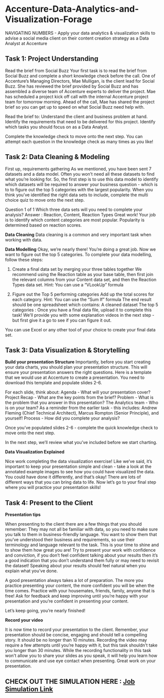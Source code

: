 # Accenture-Data-Analytics-and-Visualization-Forage
NAVIGATING NUMBERS - Apply your data analytics &amp; visualization skills to advise a social media client on their content creation strategy as a Data Analyst at Accenture

## Task 1: Project Understanding

Read the brief from Social Buzz
Your first task is to read the brief from Social Buzz and complete a short knowledge check before the call. 
One of Accenture’s Managing Directors, Mae Mulligan, is the client lead for Social Buzz.
She has reviewed the brief provided by Social Buzz and has assembled a diverse team of Accenture experts to deliver the project.
Mae has scheduled a project kick off call with the internal Accenture project team for tomorrow morning.
Ahead of the call, Mae has shared the project brief so you can get up to speed on what Social Buzz need help with.

Read the brief to:
Understand the client and business problem at hand.
Identify the requirements that need to be delivered for this project.
Identify which tasks you should focus on as a Data Analyst.

Complete the knowledge check to move onto the next step. You can attempt each question in the knowledge check as many times as you like!

## Task 2: Data Cleaning & Modeling

First up, requirements gathering
As we mentioned, you have been sent 7 datasets and a data model.
Often you won’t need all these datasets to find what you’re looking for.
So, the first step is to use this data model to identify which datasets will be required to answer your business question - which is to to figure out the top 5 categories with the largest popularity.
When you think you’ve identified the right data sets to include, complete the multi choice quiz to move onto the next step.

Question 1 of 1
Which three data sets will you need to complete your analysis?
Answer : Reaction, Content, Reaction Types
Great work! Your job is to identify which content categories are most popular. Popularity is determined based on reaction scores.

**Data Cleaning**
Data cleaning is a common and very important task when working with data.

**Data Modelling**
Okay, we’re nearly there! You’re doing a great job. 
Now we want to figure out the top 5 categories. To complete your data modelling, follow these steps:

1. Create a final data set by merging your three tables together
We recommend using the Reaction table as your base table, then first join the relevant columns from your Content data set, and then the Reaction Types data set.
Hint: You can use a “VLookUp” formula
 
2. Figure out the Top 5 performing categories
Add up the total scores for each category.
Hint: You can use the “Sum If” formula
The end result should be one spreadsheet which contains:
A cleaned dataset
The top 5 categories : Once you have a final data file, upload it to complete this task! We'll provide you with some explanation videos in the next step - but first give it a go to see if you can figure it out. 

You can use Excel or any other tool of your choice to create your final data set.

## Task 3: Data Visualization & Storytelling

**Build your presentation Structure**
Importantly, before you start creating your data charts, you should plan your presentation structure. This will ensure your presentation answers the right questions.
Here is a template that we would use at Accenture to create a presentation. You need to download this template and populate slides 2-6.

For each slide, think about: 
  Agenda - What will your presentation cover?
  Project Recap - What are the key points from the brief?
  Problem - What is the problem that you answer in this presentation?
  The Analytics team - Who is on your team?
  As a reminder from the earlier task - this includes: Andrew Fleming (Chief Technical Architect), Marcus Rompton (Senior Principle), and yourself!
  Process - How did you complete your analysis?

Once you’ve populated slides 2-6 - complete the quick knowledge check to move onto the next step.

In the next step, we’ll review what you’ve included before we start charting.

**Data Visualization Explained**

Nice work completing the data visualization exercise!
Like we’ve said, it’s important to keep your presentation simple and clean - take a look at the annotated example images to see how you could have visualized the data. 
You could have done it differently, and that’s okay! There are lots of different ways that you can bring data to life.
Now let’s go to your final step where you will practice your presentation skills!

## Task 4: Present to the Client

**Presentation tips**

When presenting to the client there are a few things that you should remember:
They may not all be familiar with data, so you need to make sure you talk to them in business-friendly language.
You want to show them that you’ve understood their business and requirements, so use their terminology and language relevant to the task.
This is your time to shine and to show them how great you are! Try to present your work with confidence and conviction, if you don’t feel confident talking about your results then it’s a good indication that you don’t understand them fully or may need to revisit the dataset! Speaking about your results should feel natural when you explain what you’ve done.
 
A good presentation always takes a lot of preparation. The more you practice presenting your content, the more confident you will be when the time comes. Practice with your housemates, friends, family, anyone that is free! Ask for feedback and keep improving until you’re happy with your presentation and you’re confident in presenting your content.
 
Let’s keep going, you’re nearly finished!

**Record your video**

It is now time to record your presentation to the client.
Remember, your presentation should be concise, engaging and should tell a compelling story. It should be no longer than 10 minutes.
Recording the video may require a few attempts until you’re happy with it, but this task shouldn't take you longer than 30 minutes.
While the recording functionality in this task won't allow you to share your slides as you speak, it will help you learn how to communicate and use eye contact when presenting.
Great work on your presentation. 

## CHECK OUT THE SIMULATION HERE : [Job Simulation Link](https://www.theforage.com/simulations/accenture-nam/data-analytics-mmlb)
